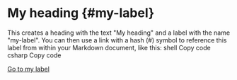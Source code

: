 


# My heading {#my-label}

This creates a heading with the text "My heading" and a label with the name "my-label". You can then use a link with a hash (#) symbol to reference this label from within your Markdown document, like this:
shell
Copy code
csharp
Copy code

[Go to my label](#my-label)
